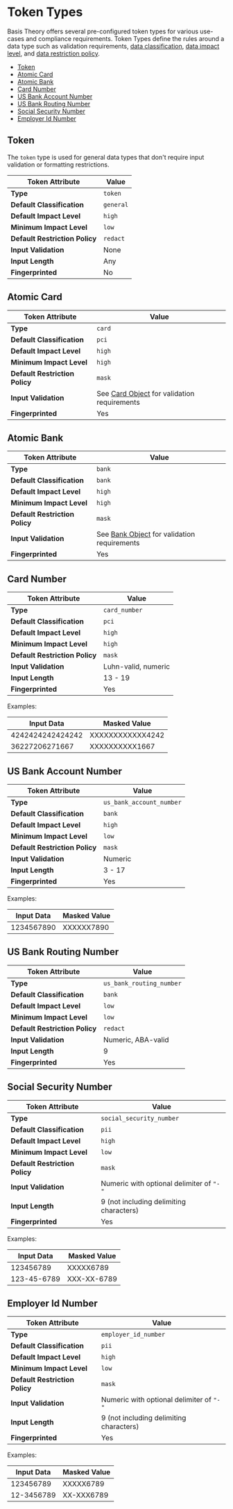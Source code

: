 # Token Types

Basis Theory offers several pre-configured token types for various use-cases and compliance requirements.
Token Types define the rules around a data type such as validation requirements, [data classification](#tokens-token-classifications), 
[data impact level](#tokens-token-impact-levels), and [data restriction policy](#tokens-token-restriction-policies).

- [Token](#token-types-token)
- [Atomic Card](#token-types-atomic-card)
- [Atomic Bank](#token-types-atomic-bank)
- [Card Number](#token-types-card-number)
- [US Bank Account Number](#token-types-us-bank-account-number)
- [US Bank Routing Number](#token-types-us-bank-routing-number)
- [Social Security Number](#token-types-social-security-number)
- [Employer Id Number](#token-types-employer-id-number)

## Token

The `token` type is used for general data types that don't require input validation or formatting restrictions.

| Token Attribute                | Value     |
|--------------------------------|-----------|
| **Type**                       | `token`   |
| **Default Classification**     | `general` |
| **Default Impact Level**       | `high`    |
| **Minimum Impact Level**       | `low`     |
| **Default Restriction Policy** | `redact`  |
| **Input Validation**           | None      |
| **Input Length**               | Any       |
| **Fingerprinted**              | No        |


## Atomic Card

| Token Attribute                | Value                                                                    |
|--------------------------------|--------------------------------------------------------------------------|
| **Type**                       | `card`                                                                   |
| **Default Classification**     | `pci`                                                                    |
| **Default Impact Level**       | `high`                                                                   |
| **Minimum Impact Level**       | `high`                                                                   |
| **Default Restriction Policy** | `mask`                                                                   |
| **Input Validation**           | See [Card Object](#atomic-cards-card-object) for validation requirements |
| **Fingerprinted**              | Yes                                                                      |


## Atomic Bank

| Token Attribute                | Value                                                                                 |
|--------------------------------|---------------------------------------------------------------------------------------|
| **Type**                       | `bank`                                                                                |
| **Default Classification**     | `bank`                                                                                |
| **Default Impact Level**       | `high`                                                                                |
| **Minimum Impact Level**       | `high`                                                                                |
| **Default Restriction Policy** | `mask`                                                                                |
| **Input Validation**           | See [Bank Object](#atomic-banks-bank-object) for validation requirements              |
| **Fingerprinted**              | Yes                                                                                   |


## Card Number

| Token Attribute                | Value               |
|--------------------------------|---------------------|
| **Type**                       | `card_number`       |
| **Default Classification**     | `pci`               |
| **Default Impact Level**       | `high`              |
| **Minimum Impact Level**       | `high`              |
| **Default Restriction Policy** | `mask`              |
| **Input Validation**           | Luhn-valid, numeric |
| **Input Length**               | 13 - 19             |
| **Fingerprinted**              | Yes                 |

Examples:

| Input Data       | Masked Value     |
|------------------|------------------|
| 4242424242424242 | XXXXXXXXXXXX4242 |
| 36227206271667   | XXXXXXXXXX1667   |


## US Bank Account Number

| Token Attribute                | Value                    |
|--------------------------------|--------------------------|
| **Type**                       | `us_bank_account_number` |
| **Default Classification**     | `bank`                   |
| **Default Impact Level**       | `high`                   |
| **Minimum Impact Level**       | `low`                    |
| **Default Restriction Policy** | `mask`                   |
| **Input Validation**           | Numeric                  |
| **Input Length**               | 3 - 17                   |
| **Fingerprinted**              | Yes                      |

Examples: 

| Input Data          | Masked Value        |
|---------------------|---------------------|
| 1234567890          | XXXXXX7890          |


## US Bank Routing Number

| Token Attribute                | Value                        |
|--------------------------------|------------------------------|
| **Type**                       | `us_bank_routing_number`     |
| **Default Classification**     | `bank`                       |
| **Default Impact Level**       | `low`                        |
| **Minimum Impact Level**       | `low`                        |
| **Default Restriction Policy** | `redact`                     |
| **Input Validation**           | Numeric, ABA-valid           |
| **Input Length**               | 9                            |
| **Fingerprinted**              | Yes                          |


## Social Security Number

| Token Attribute                | Value                                    |
|--------------------------------|------------------------------------------|
| **Type**                       | `social_security_number`                 |
| **Default Classification**     | `pii`                                    |
| **Default Impact Level**       | `high`                                   |
| **Minimum Impact Level**       | `low`                                    |
| **Default Restriction Policy** | `mask`                                   |
| **Input Validation**           | Numeric with optional delimiter of `"-"` |
| **Input Length**               | 9 (not including delimiting characters)  |
| **Fingerprinted**              | Yes                                      |

Examples:

| Input Data  | Masked Value |
|-------------|--------------|
| 123456789   | XXXXX6789    |
| 123-45-6789 | XXX-XX-6789  |


## Employer Id Number

| Token Attribute                | Value                                    |
|--------------------------------|------------------------------------------|
| **Type**                       | `employer_id_number`                     |
| **Default Classification**     | `pii`                                    |
| **Default Impact Level**       | `high`                                   |
| **Minimum Impact Level**       | `low`                                    |
| **Default Restriction Policy** | `mask`                                   |
| **Input Validation**           | Numeric with optional delimiter of `"-"` |
| **Input Length**               | 9 (not including delimiting characters)  |
| **Fingerprinted**              | Yes                                      |

Examples:

| Input Data | Masked Value |
|------------|--------------|
| 123456789  | XXXXX6789    |
| 12-3456789 | XX-XXX6789   |
